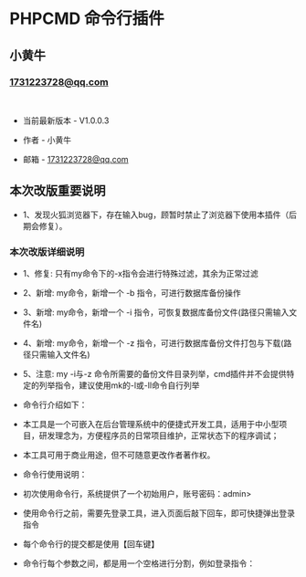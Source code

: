 PHPCMD 命令行插件
===============================================
小黄牛
-----------------------------------------------
### 1731223728@qq.com 
<br/>

+ 当前最新版本 - V1.0.0.3

+ 作者 - 小黄牛

+ 邮箱 - 1731223728@qq.com     


## 本次改版重要说明

+ 1、发现火狐浏览器下，存在输入bug，顾暂时禁止了浏览器下使用本插件（后期会修复）。

### 本次改版详细说明

+ 1、修复: 只有my命令下的-x指令会进行特殊过滤，其余为正常过滤

+ 2、新增: my命令，新增一个 -b 指令，可进行数据库备份操作

+ 3、新增: my命令，新增一个 -i 指令，可恢复数据库备份文件(路径只需输入文件名)

+ 4、新增: my命令，新增一个 -z 指令，可进行数据库备份文件打包与下载(路径只需输入文件名)

+ 5、注意: my -i与-z 命令所需要的备份文件目录列举，cmd插件并不会提供特定的列举指令，建议使用mk的-l或-ll命令自行列举


+ 命令行介绍如下：

+ 本工具是一个可嵌入在后台管理系统中的便捷式开发工具，适用于中小型项目，研发理念为，方便程序员的日常项目维护，正常状态下的程序调试；

+ 本工具可用于商业用途，但不可随意更改作者著作权。


+ 命令行使用说明：

+ 初次使用命令行，系统提供了一个初始用户，账号密码：admin>

+ 使用命令行之前，需要先登录工具，进入页面后敲下回车，即可快捷弹出登录指令

+ 每个命令行的提交都是使用【回车键】

+ 命令行每个参数之间，都是用一个空格进行分割，例如登录指令：
